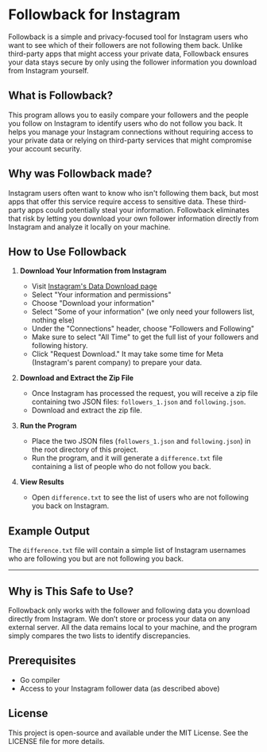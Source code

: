 # Followback for Instagram

Followback is a simple and privacy-focused tool for Instagram users who want to see which of their followers are not following them back. Unlike third-party apps that might access your private data, Followback ensures your data stays secure by only using the follower information you download from Instagram yourself.

## What is Followback?

This program allows you to easily compare your followers and the people you follow on Instagram to identify users who do not follow you back. It helps you manage your Instagram connections without requiring access to your private data or relying on third-party services that might compromise your account security.

## Why was Followback made?

Instagram users often want to know who isn't following them back, but most apps that offer this service require access to sensitive data. These third-party apps could potentially steal your information. Followback eliminates that risk by letting you download your own follower information directly from Instagram and analyze it locally on your machine.

## How to Use Followback

1. **Download Your Information from Instagram**
   - Visit [Instagram's Data Download page](https://accountscenter.instagram.com/info_and_permissions/)
   - Select "Your information and permissions"
   - Choose "Download your information"
   - Select "Some of your information" (we only need your followers list, nothing else)
   - Under the "Connections" header, choose "Followers and Following"
   - Make sure to select "All Time" to get the full list of your followers and following history.
   - Click "Request Download." It may take some time for Meta (Instagram's parent company) to prepare your data.

2. **Download and Extract the Zip File**
   - Once Instagram has processed the request, you will receive a zip file containing two JSON files: `followers_1.json` and `following.json`.
   - Download and extract the zip file.

3. **Run the Program**
   - Place the two JSON files (`followers_1.json` and `following.json`) in the root directory of this project.
   - Run the program, and it will generate a `difference.txt` file containing a list of people who do not follow you back.

4. **View Results**
   - Open `difference.txt` to see the list of users who are not following you back on Instagram.

## Example Output

The `difference.txt` file will contain a simple list of Instagram usernames who are following you but are not following you back.

---

## Why is This Safe to Use?

Followback only works with the follower and following data you download directly from Instagram. We don’t store or process your data on any external server. All the data remains local to your machine, and the program simply compares the two lists to identify discrepancies.

## Prerequisites

- Go compiler
- Access to your Instagram follower data (as described above)

## License

This project is open-source and available under the MIT License. See the LICENSE file for more details.
